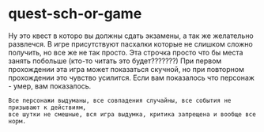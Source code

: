 # quest-sch-or-game
Ну это квест в которо вы должны сдать экзамены, а так же желательно развлечся.
В игре присутствуют пасхалки которые не слишком сложно получить, но все же не так просто.
Эта строчка просто что бы места занять побольше (кто-то читать это будет???????)
При первом прохождении эта игра может показаться скучной, но при повторном прохождении это чувство усилится.
Если вам показалось что персонаж - умер, вам показалось.
~~~~~~~~~
Все персонажи выдуманы, все совпадения случайны, все события не призывают к действиям,
все шутки не смешные, вся игра выдумка, критика запрещена и вообще все норм.
